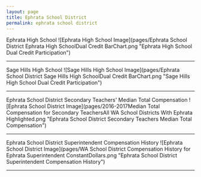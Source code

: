 ```yaml
---
layout: page
title: Ephrata School District
permalink: ephrata school district
---
```



Ephrata High School
![Ephrata High School Image](pages/Ephrata School District Ephrata High SchoolDual Credit BarChart.png "Ephrata High School Dual Credit Participation")

___

Sage Hills High School
![Sage Hills High School Image](pages/Ephrata School District Sage Hills High SchoolDual Credit BarChart.png "Sage Hills High School Dual Credit Participation")

___

Ephrata School District Secondary Teachers' Median Total Compensation
![Ephrata School District Image](pages/2016-2017Median Total Compensation for Secondary TeachersAll WA School Districts With Ephrata Highlighted.png "Ephrata School District Secondary Teachers Median Total Compensation")

___

Ephrata School District Superintendent Compensation History
![Ephrata School District Image](pages/WA School District Compensation History for Ephrata Superintendent ConstantDollars.png "Ephrata School District Superintendent Compensation History")

___

